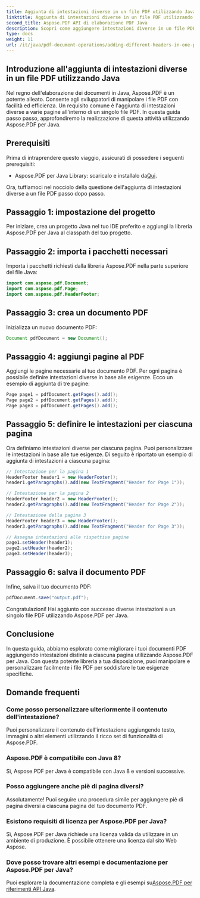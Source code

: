 ```yaml
---
title: Aggiunta di intestazioni diverse in un file PDF utilizzando Java
linktitle: Aggiunta di intestazioni diverse in un file PDF utilizzando Java
second_title: Aspose.PDF API di elaborazione PDF Java
description: Scopri come aggiungere intestazioni diverse in un file PDF utilizzando Java con Aspose.PDF. Guida passo passo per personalizzare le intestazioni dei PDF.
type: docs
weight: 11
url: /it/java/pdf-document-operations/adding-different-headers-in-one-pdf-file-using-java/
---
```


## Introduzione all'aggiunta di intestazioni diverse in un file PDF utilizzando Java

Nel regno dell'elaborazione dei documenti in Java, Aspose.PDF è un potente alleato. Consente agli sviluppatori di manipolare i file PDF con facilità ed efficienza. Un requisito comune è l'aggiunta di intestazioni diverse a varie pagine all'interno di un singolo file PDF. In questa guida passo passo, approfondiremo la realizzazione di questa attività utilizzando Aspose.PDF per Java. 

## Prerequisiti

Prima di intraprendere questo viaggio, assicurati di possedere i seguenti prerequisiti:

-  Aspose.PDF per Java Library: scaricalo e installalo da[Qui](https://releases.aspose.com/pdf/java/).

Ora, tuffiamoci nel nocciolo della questione dell'aggiunta di intestazioni diverse a un file PDF passo dopo passo.

## Passaggio 1: impostazione del progetto

Per iniziare, crea un progetto Java nel tuo IDE preferito e aggiungi la libreria Aspose.PDF per Java al classpath del tuo progetto.

## Passaggio 2: importa i pacchetti necessari

Importa i pacchetti richiesti dalla libreria Aspose.PDF nella parte superiore del file Java:

```java
import com.aspose.pdf.Document;
import com.aspose.pdf.Page;
import com.aspose.pdf.HeaderFooter;
```

## Passaggio 3: crea un documento PDF

Inizializza un nuovo documento PDF:

```java
Document pdfDocument = new Document();
```

## Passaggio 4: aggiungi pagine al PDF

Aggiungi le pagine necessarie al tuo documento PDF. Per ogni pagina è possibile definire intestazioni diverse in base alle esigenze. Ecco un esempio di aggiunta di tre pagine:

```java
Page page1 = pdfDocument.getPages().add();
Page page2 = pdfDocument.getPages().add();
Page page3 = pdfDocument.getPages().add();
```

## Passaggio 5: definire le intestazioni per ciascuna pagina

Ora definiamo intestazioni diverse per ciascuna pagina. Puoi personalizzare le intestazioni in base alle tue esigenze. Di seguito è riportato un esempio di aggiunta di intestazioni a ciascuna pagina:

```java
// Intestazione per la pagina 1
HeaderFooter header1 = new HeaderFooter();
header1.getParagraphs().add(new TextFragment("Header for Page 1"));

// Intestazione per la pagina 2
HeaderFooter header2 = new HeaderFooter();
header2.getParagraphs().add(new TextFragment("Header for Page 2"));

// Intestazione della pagina 3
HeaderFooter header3 = new HeaderFooter();
header3.getParagraphs().add(new TextFragment("Header for Page 3"));

// Assegna intestazioni alle rispettive pagine
page1.setHeader(header1);
page2.setHeader(header2);
page3.setHeader(header3);
```

## Passaggio 6: salva il documento PDF

Infine, salva il tuo documento PDF:

```java
pdfDocument.save("output.pdf");
```

Congratulazioni! Hai aggiunto con successo diverse intestazioni a un singolo file PDF utilizzando Aspose.PDF per Java.

## Conclusione

In questa guida, abbiamo esplorato come migliorare i tuoi documenti PDF aggiungendo intestazioni distinte a ciascuna pagina utilizzando Aspose.PDF per Java. Con questa potente libreria a tua disposizione, puoi manipolare e personalizzare facilmente i file PDF per soddisfare le tue esigenze specifiche.

## Domande frequenti

### Come posso personalizzare ulteriormente il contenuto dell'intestazione?

Puoi personalizzare il contenuto dell'intestazione aggiungendo testo, immagini o altri elementi utilizzando il ricco set di funzionalità di Aspose.PDF.

### Aspose.PDF è compatibile con Java 8?

Sì, Aspose.PDF per Java è compatibile con Java 8 e versioni successive.

### Posso aggiungere anche piè di pagina diversi?

Assolutamente! Puoi seguire una procedura simile per aggiungere piè di pagina diversi a ciascuna pagina del tuo documento PDF.

### Esistono requisiti di licenza per Aspose.PDF per Java?

Sì, Aspose.PDF per Java richiede una licenza valida da utilizzare in un ambiente di produzione. È possibile ottenere una licenza dal sito Web Aspose.

### Dove posso trovare altri esempi e documentazione per Aspose.PDF per Java?

 Puoi esplorare la documentazione completa e gli esempi su[Aspose.PDF per riferimenti API Java](https://reference.aspose.com/pdf/java/).